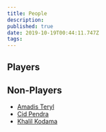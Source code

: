```yaml
---
title: People
description: 
published: true
date: 2019-10-19T00:44:11.747Z
tags: 
---
```


## Players

## Non-Players
* [Amadis Teryl](/people/amadis-teryl)
* [Cid Pendra](/people/cid-pendra)
* [Khalil Kodama](/people/khalil-kodama)